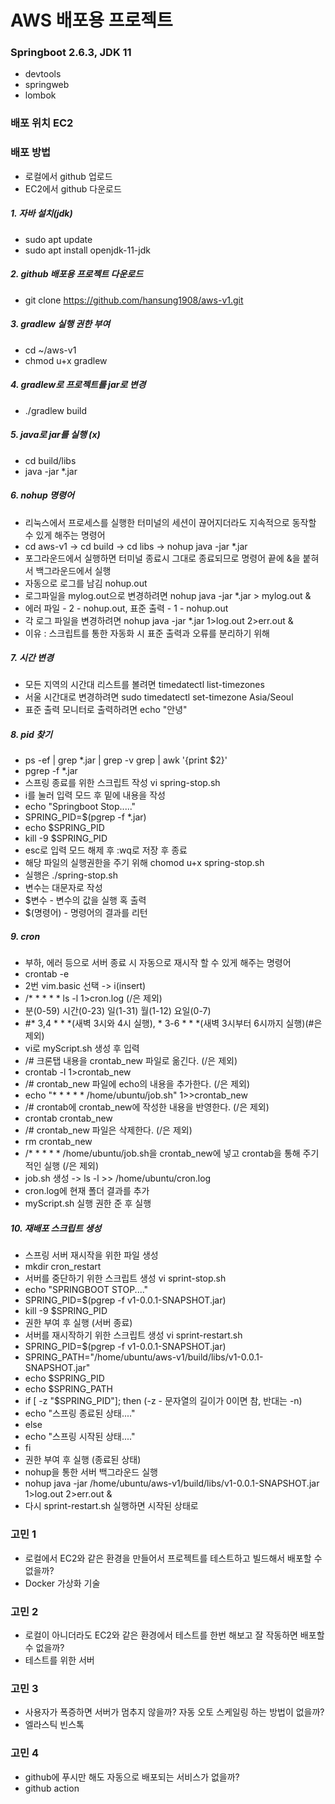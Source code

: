 # AWS 배포용 프로젝트

### Springboot 2.6.3, JDK 11
- devtools
- springweb
- lombok

### 배포 위치 EC2

### 배포 방법
- 로컬에서 github 업로드
- EC2에서 github 다운로드
##### 1. 자바 설치(jdk)
- sudo apt update
- sudo apt install openjdk-11-jdk

##### 2. github 배포용 프로젝트 다운로드
- git clone https://github.com/hansung1908/aws-v1.git

##### 3. gradlew 실행 권한 부여
- cd ~/aws-v1
- chmod u+x gradlew

##### 4. gradlew로 프로젝트를 jar로 변경
- ./gradlew build

##### 5. java로 jar를 실행 (x)
- cd build/libs
- java -jar *.jar

##### 6. nohup 명령어
- 리눅스에서 프로세스를 실행한 터미널의 세션이 끊어지더라도 지속적으로 동작할 수 있게 해주는 명령어
- cd aws-v1 -> cd build -> cd libs -> nohup java -jar *.jar
- 포그라운드에서 실행하면 터미널 종료시 그대로 종료되므로 명령어 끝에 &을 붙혀서 백그라운드에서 실행
- 자동으로 로그를 남김 nohup.out
- 로그파일을 mylog.out으로 변경하려면 nohup java -jar *.jar > mylog.out &
- 에러 파일 - 2 - nohup.out, 표준 출력 - 1 - nohup.out
- 각 로그 파일을 변경하려면 nohup java -jar *.jar 1>log.out 2>err.out &
- 이유 : 스크립트를 통한 자동화 시 표준 출력과 오류를 분리하기 위해

##### 7. 시간 변경
- 모든 지역의 시간대 리스트를 볼려면 timedatectl list-timezones
- 서울 시간대로 변경하려면 sudo timedatectl set-timezone Asia/Seoul
- 표준 출력 모니터로 출력하려면 echo "안녕"

##### 8. pid 찾기
- ps -ef | grep *.jar | grep -v grep | awk '{print $2}'
- pgrep -f *.jar
- 스프링 종료를 위한 스크립트 작성 vi spring-stop.sh
- i를 눌러 입력 모드 후 밑에 내용을 작성
- echo "Springboot Stop....."
- SPRING_PID=$(pgrep -f *.jar)
- echo $SPRING_PID
- kill -9 $SPRING_PID
- esc로 입력 모드 해제 후 :wq로 저장 후 종료
- 해당 파일의 실행권한을 주기 위해 chomod u+x spring-stop.sh
- 실행은 ./spring-stop.sh
- 변수는 대문자로 작성
- $변수 - 변수의 값을 실행 혹 출력
- $(명령어) - 명령어의 결과를 리턴

##### 9. cron
- 부하, 에러 등으로 서버 종료 시 자동으로 재시작 할 수 있게 해주는 명령어
- crontab -e
- 2번 vim.basic 선택 -> i(insert)
- /* * * * * ls -l 1>cron.log (/은 제외)
- 분(0-59) 시간(0-23) 일(1-31) 월(1-12) 요일(0-7)
- #* 3,4 * * *(새벽 3시와 4시 실행), * 3-6 * * *(새벽 3시부터 6시까지 실행)(#은 제외)
- vi로 myScript.sh 생성 후 입력
- /# 크론탭 내용을 crontab_new 파일로 옮긴다. (/은 제외)
- crontab -l 1>crontab_new
- /# crontab_new 파일에 echo의 내용을 추가한다. (/은 제외)
- echo "* * * * * /home/ubuntu/job.sh" 1>>crontab_new
- /# crontab에 crontab_new에 작성한 내용을 반영한다. (/은 제외)
- crontab crontab_new
- /# crontab_new 파일은 삭제한다. (/은 제외)
- rm crontab_new
- /* * * * * /home/ubuntu/job.sh을 crontab_new에 넣고 crontab을 통해 주기적인 실행 (/은 제외)
- job.sh 생성 -> ls -l >> /home/ubuntu/cron.log
- cron.log에 현재 폴더 결과를 추가
- myScript.sh 실행 권한 준 후 실행

##### 10. 재배포 스크립트 생성
- 스프링 서버 재시작을 위한 파일 생성
- mkdir cron_restart
- 서버를 중단하기 위한 스크립트 생성 vi sprint-stop.sh
- echo "SPRINGBOOT STOP...."
- SPRING_PID=$(pgrep -f v1-0.0.1-SNAPSHOT.jar)
- kill -9 $SPRING_PID
- 권한 부여 후 실행 (서버 종료)
- 서버를 재시작하기 위한 스크립트 생성 vi sprint-restart.sh
- SPRING_PID=$(pgrep -f v1-0.0.1-SNAPSHOT.jar)
- SPRING_PATH="/home/ubuntu/aws-v1/build/libs/v1-0.0.1-SNAPSHOT.jar"
- echo $SPRING_PID
- echo $SPRING_PATH
- if [ -z "$SPRING_PID"]; then (-z - 문자열의 길이가 0이면 참, 반대는 -n)
-   echo "스프링 종료된 상태...."
- else
-   echo "스프링 시작된 상태...."
- fi
- 권한 부여 후 실행 (종료된 상태)
- nohup을 통한 서버 백그라운드 실행
- nohup java -jar /home/ubuntu/aws-v1/build/libs/v1-0.0.1-SNAPSHOT.jar 1>log.out 2>err.out &
- 다시 sprint-restart.sh 실행하면 시작된 상태로 



### 고민 1
- 로컬에서 EC2와 같은 환경을 만들어서 프로젝트를 테스트하고 빌드해서 배포할 수 없을까?
- Docker 가상화 기술

### 고민 2
- 로컬이 아니더라도 EC2와 같은 환경에서 테스트를 한번 해보고 잘 작동하면 배포할 수 없을까?
- 테스트를 위한 서버

### 고민 3
- 사용자가 폭증하면 서버가 멈추지 않을까? 자동 오토 스케일링 하는 방법이 없을까?
- 엘라스틱 빈스톡

### 고민 4
- github에 푸시만 해도 자동으로 배포되는 서비스가 없을까? 
- github action

